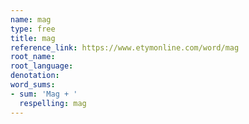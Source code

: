 ```yaml
---
name: mag
type: free
title: mag
reference_link: https://www.etymonline.com/word/mag
root_name: 
root_language: 
denotation: 
word_sums:
- sum: 'Mag + '
  respelling: mag
---
```

